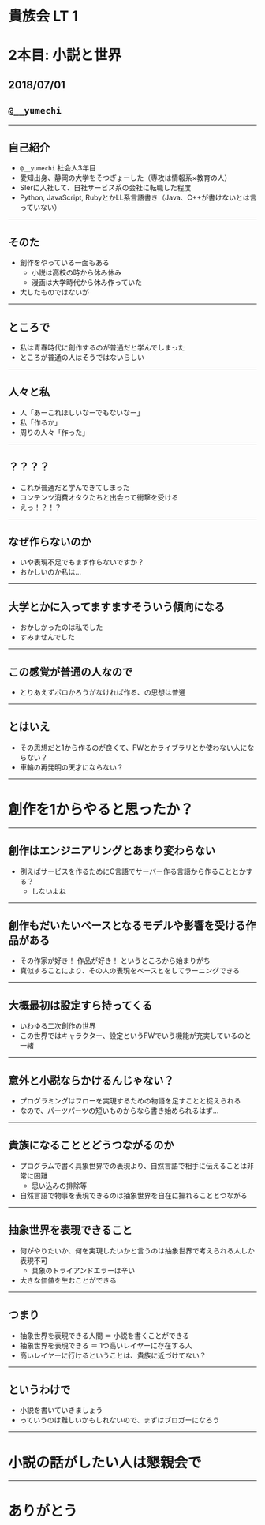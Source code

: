 # 貴族会 LT 1
# 2本目: 小説と世界
## 2018/07/01
## `@__yumechi`

---

## 自己紹介

- `@__yumechi` 社会人3年目
- 愛知出身、静岡の大学をそつぎょーした（専攻は情報系×教育の人）
- SIerに入社して、自社サービス系の会社に転職した程度
- Python, JavaScript, RubyとかLL系言語書き（Java、C++が書けないとは言っていない）

---

## そのた

- 創作をやっている一面もある
    - 小説は高校の時から休み休み
    - 漫画は大学時代から休み作っていた
- 大したものではないが


---

## ところで

- 私は青春時代に創作するのが普通だと学んでしまった
- ところが普通の人はそうではないらしい

---

## 人々と私

- 人「あーこれほしいなーでもないなー」
- 私「作るか」
- 周りの人々「作った」

---

## ？？？？

- これが普通だと学んできてしまった
- コンテンツ消費オタクたちと出会って衝撃を受ける
- えっ！？！？

---

## なぜ作らないのか

- いや表現不足でもまず作らないですか？
- おかしいのか私は…

---

## 大学とかに入ってますますそういう傾向になる

- おかしかったのは私でした
- すみませんでした

---

## この感覚が普通の人なので

- とりあえずボロかろうがなければ作る、の思想は普通

---

## とはいえ

- その思想だと1から作るのが良くて、FWとかライブラリとか使わない人にならない？
- 車輪の再発明の天才にならない？

---

# 創作を1からやると思ったか？

---

## 創作はエンジニアリングとあまり変わらない


- 例えばサービスを作るためにC言語でサーバー作る言語から作ることとかする？
    - しないよね

---

## 創作もだいたいベースとなるモデルや影響を受ける作品がある

- その作家が好き！ 作品が好き！ というところから始まりがち
- 真似することにより、その人の表現をベースとをしてラーニングできる

---

## 大概最初は設定すら持ってくる

- いわゆる二次創作の世界
- この世界ではキャラクター、設定というFWでいう機能が充実しているのと一緒

---

## 意外と小説ならかけるんじゃない？

- プログラミングはフローを実現するための物語を足すことと捉えられる
- なので、パーツパーツの短いものからなら書き始められるはず…

---

## 貴族になることとどうつながるのか

- プログラムで書く具象世界での表現より、自然言語で相手に伝えることは非常に困難
    - 思い込みの排除等
- 自然言語で物事を表現できるのは抽象世界を自在に操れることとつながる

---

## 抽象世界を表現できること

- 何がやりたいか、何を実現したいかと言うのは抽象世界で考えられる人しか表現不可
    - 具象のトライアンドエラーは辛い
- 大きな価値を生むことができる

---

## つまり

- 抽象世界を表現できる人間 ＝ 小説を書くことができる
- 抽象世界を表現できる ＝ 1つ高いレイヤーに存在する人
- 高いレイヤーに行けるということは、貴族に近づけてない？

--- 

## というわけで

- 小説を書いていきましょう
- っていうのは難しいかもしれないので、まずはブロガーになろう


---

# 小説の話がしたい人は懇親会で

---

# ありがとう



